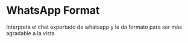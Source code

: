 # WhatsApp Format

Interpreta el chat exportado de whatsapp y le da formato para ser más agradable a la vista

